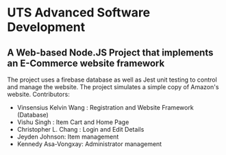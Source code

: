 # UTS Advanced Software Development
## A Web-based Node.JS Project that implements an E-Commerce website framework
The project uses a firebase database as well as Jest unit testing to control and manage the website.
The project simulates a simple copy of Amazon's website.
Contributors:
 - Vinsensius Kelvin Wang : Registration and Website Framework (Database)
 - Vishu Singh : Item Cart and Home Page
 - Christopher L. Chang : Login and Edit Details
 - Jeyden Johnson: Item management
 - Kennedy Asa-Vongxay: Administrator management
